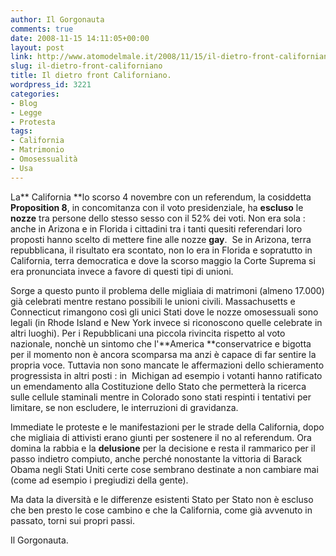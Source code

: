 ```yaml
---
author: Il Gorgonauta
comments: true
date: 2008-11-15 14:11:05+00:00
layout: post
link: http://www.atomodelmale.it/2008/11/15/il-dietro-front-californiano/
slug: il-dietro-front-californiano
title: Il dietro front Californiano.
wordpress_id: 3221
categories:
- Blog
- Legge
- Protesta
tags:
- California
- Matrimonio
- Omosessualità
- Usa
---
```


La** California **lo scorso 4 novembre con un referendum, la cosiddetta **Proposition 8**, in concomitanza con il voto presidenziale, ha **escluso** le **nozze** tra persone dello stesso sesso con il 52% dei voti. Non era sola : anche in Arizona e in Florida i cittadini tra i tanti quesiti referendari loro proposti hanno scelto di mettere fine alle nozze **gay**.  Se in Arizona, terra repubblicana, il risultato era scontato, non lo era in Florida e sopratutto in California, terra democratica e dove la scorso maggio la Corte Suprema si era pronunciata invece a favore di questi tipi di unioni.

Sorge a questo punto il problema delle migliaia di matrimoni (almeno 17.000) già celebrati mentre restano possibili le unioni civili. Massachusetts e Connecticut rimangono così gli unici Stati dove le nozze omosessuali sono legali (in Rhode Island e New York invece si riconoscono quelle celebrate in altri luoghi). Per i Repubblicani una piccola rivincita rispetto al voto nazionale, nonchè un sintomo che l'**America **conservatrice e bigotta per il momento non è ancora scomparsa ma anzi è capace di far sentire la propria voce. Tuttavia non sono mancate le affermazioni dello schieramento progressista in altri posti : in  Michigan ad esempio i votanti hanno ratificato un emendamento alla Costituzione dello Stato che permetterà la ricerca sulle cellule staminali mentre in Colorado sono stati respinti i tentativi per limitare, se non escludere, le interruzioni di gravidanza.

<!-- more -->


Immediate le proteste e le manifestazioni per le strade della California, dopo che migliaia di attivisti erano giunti per sostenere il no al referendum. Ora domina la rabbia e la **delusione** per la decisione e resta il rammarico per il passo indietro compiuto, anche perché nonostante la vittoria di Barack Obama negli Stati Uniti certe cose sembrano destinate a non cambiare mai (come ad esempio i pregiudizi della gente).

Ma data la diversità e le differenze esistenti Stato per Stato non è escluso che ben presto le cose cambino e che la California, come già avvenuto in passato, torni sui propri passi.

Il Gorgonauta.
